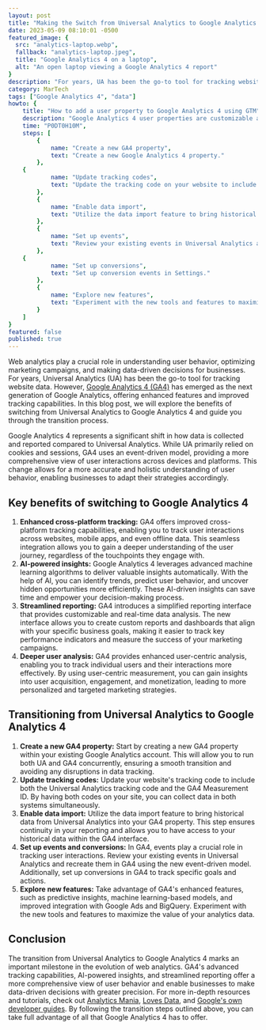 ```yaml
---
layout: post
title: "Making the Switch from Universal Analytics to Google Analytics 4"
date: 2023-05-09 08:10:01 -0500
featured_image: {
  src: "analytics-laptop.webp",
  fallback: "analytics-laptop.jpeg",
  title: "Google Analytics 4 on a laptop",
  alt: "An open laptop viewing a Google Analytics 4 report"
}
description: "For years, UA has been the go-to tool for tracking website data. However, GA4 has emerged as the next generation of Google Analytics."
category: MarTech
tags: ["Google Analytics 4", "data"]
howto: {
	title: "How to add a user property to Google Analytics 4 using GTM",
	description: "Google Analytics 4 user properties are customizable attributes that describe groups of your users.",
	time: "P0DT0H10M",
	steps: [
		{
			name: "Create a new GA4 property",
			text: "Create a new Google Analytics 4 property."
		},
    {
			name: "Update tracking codes",
			text: "Update the tracking code on your website to include the new GA4 snippet and your measurement ID."
		},
		{
			name: "Enable data import",
			text: "Utilize the data import feature to bring historical data from Universal Analytics into your GA4 property."
		},
		{
			name: "Set up events",
			text: "Review your existing events in Universal Analytics and recreate them in GA4 using the new event-driven model."
		},
    {
			name: "Set up conversions",
			text: "Set up conversion events in Settings."
		},
		{
			name: "Explore new features",
			text: "Experiment with the new tools and features to maximize the value of your analytics data."
		}
	]
}
featured: false
published: true
---
```


Web analytics play a crucial role in understanding user behavior, optimizing marketing campaigns, and making data-driven decisions for businesses. For years, Universal Analytics (UA) has been the go-to tool for tracking website data. However, [Google Analytics 4 (GA4)](https://marketingplatform.google.com/about/analytics/) has emerged as the next generation of Google Analytics, offering enhanced features and improved tracking capabilities. In this blog post, we will explore the benefits of switching from Universal Analytics to Google Analytics 4 and guide you through the transition process.

Google Analytics 4 represents a significant shift in how data is collected and reported compared to Universal Analytics. While UA primarily relied on cookies and sessions, GA4 uses an event-driven model, providing a more comprehensive view of user interactions across devices and platforms. This change allows for a more accurate and holistic understanding of user behavior, enabling businesses to adapt their strategies accordingly.

## Key benefits of switching to Google Analytics 4

1. **Enhanced cross-platform tracking:** GA4 offers improved cross-platform tracking capabilities, enabling you to track user interactions across websites, mobile apps, and even offline data. This seamless integration allows you to gain a deeper understanding of the user journey, regardless of the touchpoints they engage with.
2. **AI-powered insights:** Google Analytics 4 leverages advanced machine learning algorithms to deliver valuable insights automatically. With the help of AI, you can identify trends, predict user behavior, and uncover hidden opportunities more efficiently. These AI-driven insights can save time and empower your decision-making process.
3. **Streamlined reporting:** GA4 introduces a simplified reporting interface that provides customizable and real-time data analysis. The new interface allows you to create custom reports and dashboards that align with your specific business goals, making it easier to track key performance indicators and measure the success of your marketing campaigns.
4. **Deeper user analysis:** GA4 provides enhanced user-centric analysis, enabling you to track individual users and their interactions more effectively. By using user-centric measurement, you can gain insights into user acquisition, engagement, and monetization, leading to more personalized and targeted marketing strategies.

## Transitioning from Universal Analytics to Google Analytics 4

1. **Create a new GA4 property:** Start by creating a new GA4 property within your existing Google Analytics account. This will allow you to run both UA and GA4 concurrently, ensuring a smooth transition and avoiding any disruptions in data tracking.
2. **Update tracking codes:** Update your website's tracking code to include both the Universal Analytics tracking code and the GA4 Measurement ID. By having both codes on your site, you can collect data in both systems simultaneously.
3. **Enable data import:** Utilize the data import feature to bring historical data from Universal Analytics into your GA4 property. This step ensures continuity in your reporting and allows you to have access to your historical data within the GA4 interface.
4. **Set up events and conversions:** In GA4, events play a crucial role in tracking user interactions. Review your existing events in Universal Analytics and recreate them in GA4 using the new event-driven model. Additionally, set up conversions in GA4 to track specific goals and actions.
5. **Explore new features:** Take advantage of GA4's enhanced features, such as predictive insights, machine learning-based models, and improved integration with Google Ads and BigQuery. Experiment with the new tools and features to maximize the value of your analytics data.

## Conclusion

The transition from Universal Analytics to Google Analytics 4 marks an important milestone in the evolution of web analytics. GA4's advanced tracking capabilities, AI-powered insights, and streamlined reporting offer a more comprehensive view of user behavior and enable businesses to make data-driven decisions with greater precision. For more in-depth resources and tutorials, check out [Analytics Mania](https://www.analyticsmania.com/blog/), [Loves Data](https://www.lovesdata.com/blog-welcome), and [Google's own developer guides](https://developers.google.com/analytics/devguides/collection/ga4). By following the transition steps outlined above, you can take full advantage of all that Google Analytics 4 has to offer.